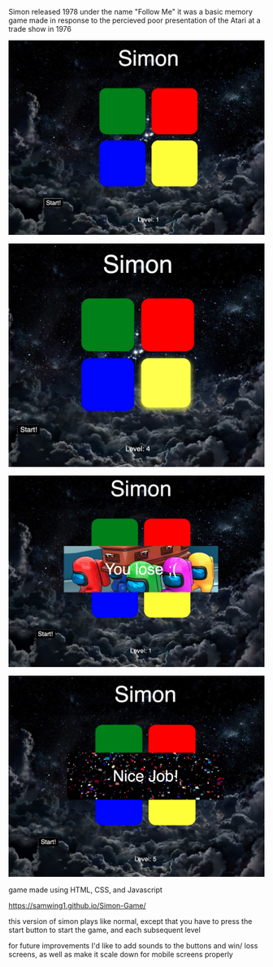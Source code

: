 Simon
released 1978 under the name "Follow Me"
it was a basic memory game made in response to the percieved poor presentation of the Atari at a trade show in 1976

![base game](./Images/game%20base.png)

![in action](./Images/in%20action.png)

![lose screen](./Images/lose%20screen.png)

![win screen](./Images/win%20screen.png)

game made using HTML, CSS, and Javascript

https://samwing1.github.io/Simon-Game/ 

this version of simon plays like normal, except that you have to press the start button to start the game, and each subsequent level

for future improvements I'd like to add sounds to the buttons and win/ loss screens, as well as make it scale down for mobile screens properly